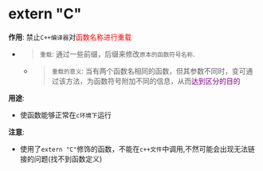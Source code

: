 # extern "C"
**作用**: 禁止`C++编译器`对<font color=red>函数名称进行重载</font>  
   - > `重载`: 通过一些前缀，后缀来修改`原本的函数符号名称`.   
      - > `重载的意义`: 当有两个函数名相同的函数，但其参数不同时，变可通过该方法，为函数符号附加不同的信息，从而<font color=purple>达到区分的目的</font>  

**用途**:  
   - 使函数能够正常在`c环境下`运行  

**注意**:  
   - 使用了`extern "C"`修饰的函数，不能在`c++文件`中调用,不然可能会出现无法链接的问题(找不到函数定义)  
